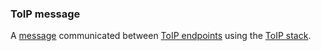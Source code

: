 ### ToIP message

<p class="c8"><span>A </span><span class="c2"><a class="c3" href="#h.bge7ubygwk2q">message</a></span><span>&nbsp;communicated between </span><span class="c2"><a class="c3" href="#h.e787fzjepk60">ToIP endpoints</a></span><span>&nbsp;using the </span><span class="c2"><a class="c3" href="#h.wms58fgdch9m">ToIP stack</a></span><span>.</span></p>